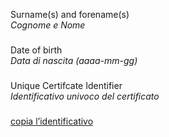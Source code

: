 Surname(s) and forename(s)  
*Cognome e Nome*  
### <fn> <gn>

Date of birth  
*Data di nascita (aaaa-mm-gg)*  
### <dob>

Unique Certifcate Identifier  
*Identificativo univoco del certificato*  
### <ci>
[copia l’identificativo](iohandledlink://copy:<ci>)